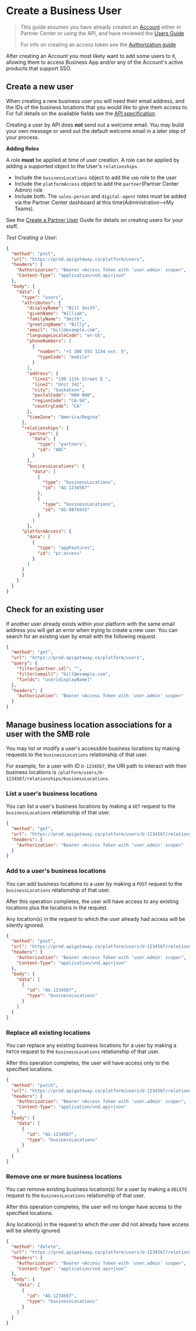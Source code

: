 # Create a Business User

> This guide assumes you have already created an [Account](Accounts.md) either in Partner Center or using the API, and have reviewed the [Users Guide](Users.md)
>
> For info on creating an access token see the [Authorization guide](../Authorization/Authorization.md)

After creating an Account you most likely want to add some users to it, allowing them to access Business App and/or any of the Account's active products that support SSO.


## Create a new user
When creating a new business user you will need their email address, and the IDs of the business locations that you would like to give them access to. For full details on the available fields see the [API specification](../../openapi/platform/platform.yaml/components/schemas/users). 

Creating a user by API does **not** send out a welcome email. You may build your own message or send out the default welcome email in a later step of your process.

**Adding Roles**

A role **must** be applied at time of user creation. A role can be applied by adding a supported object to the User's `relationships`. 

* Include the `businessLocations` object to add the `smb` role to the user
* Include the `platformAccess` object to add the `partner`(Partner Center Admin) role
* Include both. 
The `sales-person` and `digital-agent` roles must be added via the Partner Center dashboard at this time(Administration-->My Teams).

See the [Create a Partner User](Create-Partner-Users.md) Guide for details on creating users for your staff.

*Test Creating a User:*


```json http
{
  "method": "post",
  "url": "https://prod.apigateway.co/platform/users",
  "headers": {
    "Authorization": "Bearer <Access Token with 'user.admin' scope>",
    "Content-Type": "application/vnd.api+json"
  },
  "body": {
    "data": {
      "type": "users",
      "attributes": {
        "displayName": "Bill Smith",
        "givenName": "William",
        "familyName": "Smith",
        "greetingName": "Billy",
        "email": "bill@example.com",
        "languageLocaleCode": "en-US",
        "phoneNumbers": [
          {
            "number": "+1 306 555 1234 ext. 5",
            "typeCode": "mobile"
          }
        ],
        "address": {
          "line1": "190 11th Street E.",
          "line2": "Unit 342",
          "city": "Saskatoon",
          "postalCode": "H0H 0H0",
          "regionCode": "CA-SK",
          "countryCode": "CA"
        },
        "timeZone": "America/Regina"
      },
      "relationships": {
        "partner": {
          "data": {
            "type": "partners",
            "id": "ABC"
          }
        },
        "businessLocations": {
          "data": [
            {
              "type": "businessLocations",
              "id": "AG-1234567"
            },
            {
              "type": "businessLocations",
              "id": "AG-9876543"
            }
          ]
        },
      "platformAccess": {
        "data": [
          {
            "type": "appFeatures",
            "id": "pc:access"
          }
        ]
      }
      }
    }
  }
}
```


## Check for an existing user
If another user already exists within your platform with the same email address you will get an error when trying to create a new user. You can search for an existing user by email with the following request.

```json http
{
  "method": "get",
  "url": "https://prod.apigateway.co/platform/users",
  "query": {
    "filter[partner.id]": "",
    "filter[email]": "bill@example.com",
    "fields": "user[displayName]"
  },
  "headers": {
    "Authorization": "Bearer <Access Token with 'user.admin' scope>"
  }
}
```


## Manage business location associations for a user with the SMB role

You may list or modify a user's accessible business locations by making requests to the `businessLocations` relationship of that user.

For example, for a user with ID `U-1234567`, the URI path to interact with their business locations is `/platform/users/U-1234567/relationships/businessLocations`.

### List a user's business locations

You can list a user's business locations by making a `GET` request to the `businessLocations` relationship of that user.

```json http
{
  "method": "get",
  "url": "https://prod.apigateway.co/platform/users/U-1234567/relationships/businessLocations",
  "headers": {
    "Authorization": "Bearer <Access Token with 'user.admin' scope>"
  }
}
```


### Add to a user's business locations

You can add business locations to a user by making a `POST` request to the `businessLocations` relationship of that user.

After this operation completes, the user will have access to any existing locations plus the locations in the request.

Any location(s) in the request to which the user already had access will be silently ignored.

```json http
{
  "method": "post",
  "url": "https://prod.apigateway.co/platform/users/U-1234567/relationships/businessLocations",
  "headers": {
    "Authorization": "Bearer <Access Token with 'user.admin' scope>",
    "Content-Type": "application/vnd.api+json"
  },
  "body": {
    "data": [
      {
        "id": "AG-1234567",
        "type": "businessLocations"
      }
    ]
  }
}
```

### Replace all existing locations

You can replace any existing business locations for a user by making a `PATCH` request to the `businessLocations` relationship of that user.

After this operation completes, the user will have access only to the specified locations.

```json http
{
  "method": "patch",
  "url": "https://prod.apigateway.co/platform/users/U-1234567/relationships/businessLocations",
  "headers": {
    "Authorization": "Bearer <Access Token with 'user.admin' scope>",
    "Content-Type": "application/vnd.api+json"
  },
  "body": {
    "data": [
      {
        "id": "AG-1234567",
        "type": "businessLocations"
      }
    ]
  }
}
```

### Remove one or more business locations

You can remove existing business location(s) for a user by making a `DELETE` request to the `businessLocations` relationship of that user.

After this operation completes, the user will no longer have access to the specified locations.

Any location(s) in the request to which the user did not already have access will be silently ignored.

```json http
{
  "method": "delete",
  "url": "https://prod.apigateway.co/platform/users/U-1234567/relationships/businessLocations",
  "headers": {
    "Authorization": "Bearer <Access Token with 'user.admin' scope>",
    "Content-Type": "application/vnd.api+json"
  },
  "body": {
    "data": [
      {
        "id": "AG-1234567",
        "type": "businessLocations"
      }
    ]
  }
}
```
